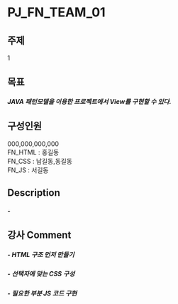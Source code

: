 # PJ_FN_TEAM_01
## 주제
1 

## 목표
##### JAVA 패턴모델을 이용한 프로젝트에서 View를 구현할 수 있다. 

## 구성인원
000,000,000,000 <br/>
FN_HTML : 홍길동 <br/>
FN_CSS : 남길동,동길동 <br/>
FN_JS : 서길동 <br/>

## Description
##### -

## 강사 Comment 
##### - HTML 구조 먼저 만들기
##### - 선택자에 맞는 CSS 구성
##### - 필요한 부분 JS 코드 구현
